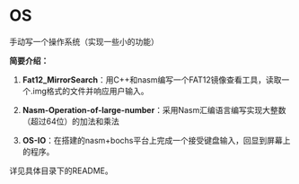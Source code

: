 # OS
手动写一个操作系统（实现一些小的功能）

**简要介绍：**

1. **Fat12_MirrorSearch**：用C++和nasm编写一个FAT12镜像查看工具，读取一个.img格式的文件并响应用户输入。

2. **Nasm-Operation-of-large-number**：采用Nasm汇编语言编写实现大整数（超过64位）的加法和乘法
3. **OS-IO**：在搭建的nasm+bochs平台上完成一个接受键盘输入，回显到屏幕上的程序。

详见具体目录下的README。
